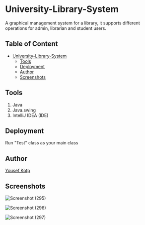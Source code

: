 # University-Library-System
A graphical management system for a library, it supports different operations for admin, librarian and student users.
## Table of Content
- [University-Library-System](#university-library-system)
  * [Tools](#tools)
  * [Deployment](#deployment)
  * [Author](#author)
  * [Screenshots](#screenshots)
## Tools
1. Java
2. Java.swing
3. IntelliJ IDEA (IDE)

## Deployment
Run "Test" class as your main class
## Author 
[Yousef Kotp](https://github.com/yousefkotp)

## Screenshots
![Screenshot (295)](https://user-images.githubusercontent.com/41492875/132783046-516bfc9a-e4fb-4088-80ca-e95176b46efa.png)

![Screenshot (296)](https://user-images.githubusercontent.com/41492875/132783050-1f395243-be0a-4461-a90d-922ad063da4b.png)

![Screenshot (297)](https://user-images.githubusercontent.com/41492875/132783053-a6f8d6a3-8f8f-4a45-9d67-3d16a473bf77.png)

